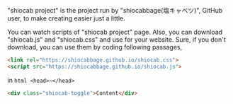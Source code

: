 "shiocab project" is the project run by "shiocabbage(塩キャベツ)", GitHub user, to make creating easier just a little.

You can watch scripts of "shiocab project" page.
Also, you can download "shiocab.js" and "shiocab.css" and use for your website.
Sure, if you don't download, you can use them by coding following passages,
```html
<link rel="https://shiocabbage.github.io/shiocab.css">
<script src="https://shiocabbage.github.io/shiocab.js">
```
in ```html <head>~</head>```
```html
<div class="shiocab-toggle">Content</div>
```
